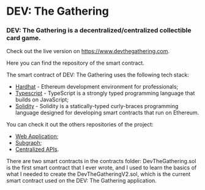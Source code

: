 # DEV: The Gathering 
### DEV: The Gathering is a decentralized/centralized collectible card game.

Check out the live version on https://www.devthegathering.com.

Here you can find the repository of the smart contract.

The smart contract of DEV: The Gathering uses the following tech stack:
- [Hardhat](https://hardhat.org/) - Ethereum development environment for professionals;
- [Typescript](https://www.typescriptlang.org/) - TypeScript is a strongly typed programming language that builds on JavaScript;
- [Solidity](https://soliditylang.org/) - Solidity is a statically-typed curly-braces programming language designed for developing smart contracts that run on Ethereum.

You can check it out the others repositories of the project:
- [Web Application](https://github.com/oluaptarso/dev-the-gathering-webapp);
- [Subgraph](https://github.com/oluaptarso/dev-the-gathering-subgraph);
- [Centralized APIs](https://github.com/oluaptarso/dev-the-gathering-server).

There are two smart contracts in the contracts folder:
DevTheGathering.sol is the first smart contract that I ever wrote, and I used to learn the basics of what I needed to create the DevTheGatheringV2.sol, which is the current smart contract used on the DEV: The Gathering application.